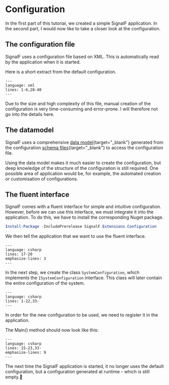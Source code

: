 # Configuration

In the first part of this tutorial, we created a simple SignalF application. In the second part, I would now like to take a closer look at the configuration.


## The configuration file

SignalF uses a configuration file based on XML. This is automatically read by the application when it is started.

Here is a short extract from the default configuration.

```{literalinclude} assets/code/DefaultConfiguration.xml
---
language: xml
lines: 1-6,28-40
---
```

Due to the size and high complexity of this file, manual creation of the configuration is very time-consuming and error-prone. I will therefore not go into the details here.


## The datamodel

SignalF uses a comprehensive [data model](https://github.com/Signal-F/SignalF.Controller/tree/develop/Source/Datamodel){target="_blank"} generated from the configuration [schema files](https://github.com/Signal-F/SignalF.Controller/tree/develop/Schemas/Configuration){target="_blank"} to access the configuration file.

Using the data model makes it much easier to create the configuration, but deep knowledge of the structure of the configuration is still required. One possible area of application would be, for example, the automated creation or customisation of configurations.


## The fluent interface

SignalF comes with a fluent interface for simple and intuitive configuration. \
However, before we can use this interface, we must integrate it into the application. To do this, we have to install the corresponding Nuget package.

```powershell
Install-Package -IncludePrerelease SignalF.Extensions.Configuration
```

We then tell the application that we want to use the fluent interface.

```{literalinclude} assets/code/Program.cs
---
language: csharp
lines: 17-20
emphasize-lines: 3
---
```

In the next step, we create the class `SystemConfiguration`, which implements the `ISystemConfiguration` interface. This class will later contain the entire configuration of the system.

```{literalinclude} assets/code/SystemConfiguration.cs
---
language: csharp
lines: 1-22,33-
---
```

In order for the new configuration to be used, we need to register it in the application.

The Main() method should now look like this:

```{literalinclude} assets/code/Program.cs
---
language: csharp
lines: 15-23,33-
emphasize-lines: 9
---
```

The next time the SignalF application is started, it no longer uses the default configuration, but a configuration generated at runtime - which is still empty.🙂
